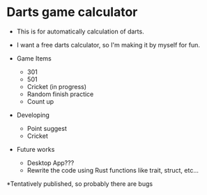 # Darts game calculator

- This is for automatically calculation of darts.
- I want a free darts calculator, so I'm making it by myself for fun.

- Game Items
  - 301
  - 501
  - Cricket (in progress)
  - Random finish practice
  - Count up
  
- Developing
  - Point suggest
  - Cricket

- Future works
  - Desktop App???
  - Rewrite the code using Rust functions like trait, struct, etc...

*Tentatively published, so probably there are bugs